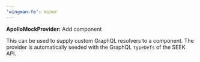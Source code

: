 ```yaml
---
'wingman-fe': minor
---
```


**ApolloMockProvider:** Add component

This can be used to supply custom GraphQL resolvers to a component. The provider is automatically seeded with the GraphQL `typeDefs` of the SEEK API.
